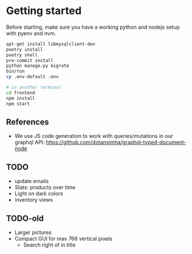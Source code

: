 # Getting started

Before starting, make sure you have a working python and nodejs setup with pyenv and nvm.

```bash
apt-get install libmysqlclient-dev
poetry install
poetry shell
pre-commit install
python manage.py migrate
bin/run
cp .env-default .env

# in another terminal
cd frontend
npm install
npm start
```

## References

- We use JS code generation to work with queries/mutations in our graphql API: https://github.com/dotansimha/graphql-typed-document-node

## TODO

- update emails
- Stats: products over time
- Light on dark colors
- inventory views


## TODO-old

- Larger pictures
- Compact GUI for max 768 vertical pixels
  - Search right of in title

